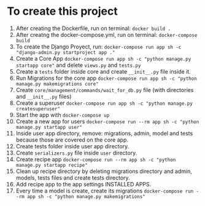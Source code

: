 # To create this project

1. After creating the Dockerfile, run on terminal: `docker build .`
2. After creatng the docker-compose.yml, run on terminal: `docker-compose build`
3. To create the Django Proyect, run: `docker-compose run app sh -c "django-admin.py startproject app ."`
4. Create a Core App `docker-compose run app sh -c "python manage.py startapp core"` and delete `views.py` and `tests.py`
5. Create a `tests` folder inside core and create `__init__.py` file inside it.
6. Run Migrations for the core app `docker-compose run app sh -c "python manage.py makemigrations core"`
7. Create `core/management/commands/wait_for_db.py` file (with directories and `__init__.py` files)
8. Create a superuser `docker-compose run app sh -c "python manage.py createsuperuser"`
9. Start the app with `docker-compose up`
10. Create a new app for users `docker-compose run --rm app sh -c "python manage.py startapp user"`
11. Inside user app directory, remove: migrations, admin, model and tests because those are covered on the core app.
12. Create tests folder inside user app directory.
13. Create `serializers.py` file inside `user` directory.
14. Create recipe app `docker-compose run --rm app sh -c "python manage.py startapp recipe"`
15. Clean up recipe directory by deleting migrations directory and admin, models, tests files and create tests directory.
16. Add recipe app to the app settings INSTALLED APPS.
17. Every time a model is create, create its migrations `docker-compose run --rm app sh -c "python manage.py makemigrations"`
